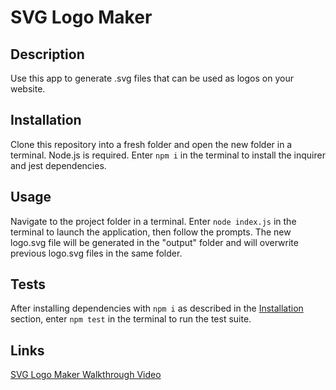 # SVG Logo Maker 

  ## Description

  Use this app to generate .svg files that can be used as logos on your website.

  ## Installation

  Clone this repository into a fresh folder and open the new folder in a terminal. Node.js is required. Enter ```npm i``` in the terminal to install the inquirer and jest dependencies.

  ## Usage

  Navigate to the project folder in a terminal. Enter ```node index.js``` in the terminal to launch the application, then follow the prompts. The new logo.svg file will be generated in the "output" folder and will overwrite previous logo.svg files in the same folder.

  ## Tests

  After installing dependencies with ```npm i``` as described in the [Installation](#installation) section, enter ```npm test``` in the terminal to run the test suite.

  ## Links

  [SVG Logo Maker Walkthrough Video](https://drive.google.com/file/d/1CLXDErvao9AlnzvRqNUFwvadAJPbcvXb/view)
